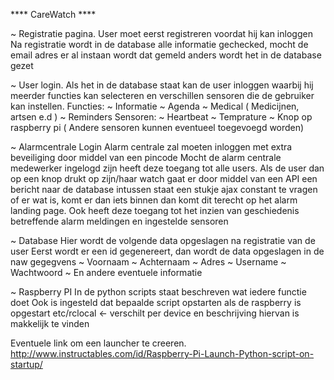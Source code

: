 **** CareWatch ****


~ Registratie pagina.
	User moet eerst registreren voordat hij kan inloggen
	Na registratie wordt in de database alle informatie gechecked, mocht de email adres er al instaan wordt dat gemeld
	anders wordt het in de database gezet

~ User login.
	Als het in de database staat kan de user inloggen waarbij hij meerder functies kan selecteren en verschillen sensoren die de gebruiker kan instellen.
	Functies:
		~ Informatie
		~ Agenda
		~ Medical ( Medicijnen, artsen e.d )
		~ Reminders 
	Sensoren:
		~ Heartbeat
		~ Temprature
		~ Knop op raspberry pi
	 	( Andere sensoren kunnen eventueel toegevoegd worden)

~ Alarmcentrale Login
	Alarm centrale zal moeten inloggen met extra beveiliging door middel van een pincode
	Mocht de alarm centrale medewerker ingelogd zijn heeft deze toegang tot alle users.
	Als de user dan op een knop drukt op zijn/haar watch gaat er door middel van een API een bericht naar de database
	intussen staat een stukje ajax constant te vragen of er wat is, komt er dan iets binnen dan komt dit terecht op het alarm landing page.
	Ook heeft deze toegang tot het inzien van geschiedenis betreffende alarm meldingen en ingestelde sensoren


~ Database
	Hier wordt de  volgende data opgeslagen na registratie van de user
	Eerst wordt er een id gegenereert, dan wordt de data opgeslagen in de naw gegegvens
		~ Voornaam
		~ Achternaam
		~ Adres
		~ Username
		~ Wachtwoord
		~ En andere eventuele informatie


~ Raspberry PI
	In de python scripts staat beschreven wat iedere functie doet
	Ook is ingesteld dat bepaalde script opstarten als de raspberry is opgestart
			etc/rclocal <- verschilt per device en beschrijving hiervan is makkelijk te vinden

Eventuele link om een launcher te creeren.
http://www.instructables.com/id/Raspberry-Pi-Launch-Python-script-on-startup/

